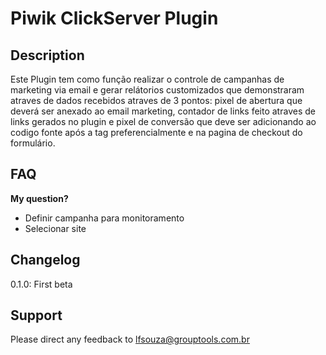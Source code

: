 # Piwik ClickServer Plugin

## Description

Este Plugin tem como função realizar o controle de campanhas de marketing via email e gerar relátorios customizados que demonstraram atraves de 
dados recebidos atraves de 3 pontos: pixel de abertura que deverá ser anexado ao email marketing, contador de links feito atraves de links gerados no plugin e pixel de conversão que deve ser adicionando ao codigo fonte após a tag </head> preferencialmente e na pagina de checkout do formulário.
 

## FAQ

__My question?__

* Definir campanha para monitoramento
* Selecionar site

## Changelog

0.1.0: First beta

## Support

Please direct any feedback to [lfsouza@grouptools.com.br](mailto:lfsouza@grouptools.com.br)
